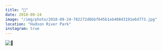 ```yaml
---
title: "🛫"
date: 2018-09-24
image: "/img/photo/2018-09-24-782272d6bbf645b1eb48843191e6d773.jpg"
location: "Hudson River Park"
instagram: true
---
```


![🛫](/img/photo/2018-09-24-782272d6bbf645b1eb48843191e6d773.jpg)

